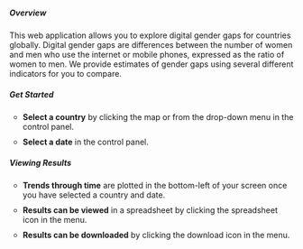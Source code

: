 <h5 class="fw-bold">Overview</h5>
<p>
This web application allows you to explore digital gender gaps for countries globally. Digital gender gaps are 
differences between the number of women and men who use the internet or mobile phones, expressed as the ratio of 
women to men. We provide estimates of gender gaps using several different indicators for you to compare.
</p> 

<h5 class="fw-bold">Get Started</h5>

<ul style="list-style: circle;">
 <li style="margin:0 0 10px 0;">
    <strong>Select a country</strong> by clicking the map or from the drop-down menu in the control panel.
</li>
 <li style="margin:0 0 10px 0;">
    <strong>Select a date</strong> in the control panel. 
</li>
</ul>


<h5 class="fw-bold">Viewing Results</h5>
<ul style="list-style: circle;">
 <li style="margin:0 0 10px 0;">
    <strong>Trends through time</strong> are plotted in the bottom-left of your screen once you have selected a country and date.
</li>
 <li style="margin:0 0 10px 0;">
    <strong>Results can be viewed</strong> in a spreadsheet by clicking the spreadsheet icon in the menu.
</li>
 <li style="margin:0 0 10px 0;">
    <strong>Results can be downloaded</strong> by clicking the download icon in the menu.
</li>
</ul>

